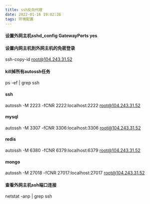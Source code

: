 ```yaml
---
title: ssh反向代理
date: 2022-01-16 19:02:26
tags: 环境配置
---
```


#### 设置外网主机sshd_config GatewayPorts yes
#### 设置内网主机到外网主机的免密登录
ssh-copy-id root@104.243.31.52
#### kill掉所有autossh任务
ps -ef | grep ssh
#### ssh
autossh -M 2223 -fCNR 2222:localhost:2222 root@104.243.31.52
#### mysql
autossh -M 3307 -fCNR 3306:localhost:3306 root@104.243.31.52
#### redis
autossh -M 6380 -fCNR 6379:localhost:6379 root@104.243.31.52
#### mongo
autossh -M 27018 -fCNR 27017:localhost:27017 root@104.243.31.52

#### 查看外网主机ssh端口连接
netstat -anp | grep ssh